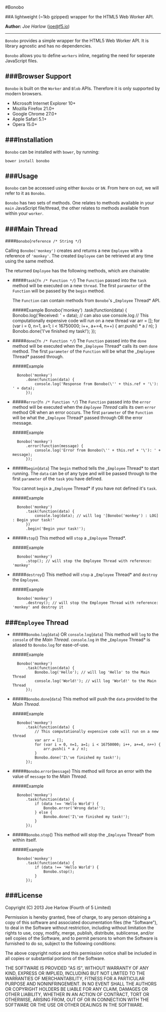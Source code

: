#Bonobo

##A lightweight (~1kb gzipped) wrapper for the HTML5 Web Worker API.

**Author:** *Joe Harlow* (<joe@f5.io>)

---
`Bonobo` provides a simple wrapper for the HTML5 Web Worker API. It is library agnostic and has no dependencies.

`Bonobo` allows you to define `workers` inline, negating the need for seperate JavaScript files.

###Browser Support
---

`Bonobo` is built on the `Worker` and `Blob` APIs. Therefore it is only supported by modern browsers.

- Microsoft Internet Explorer 10+
- Mozilla Firefox 21.0+
- Google Chrome 27.0+
- Apple Safari 5.1+
- Opera 15.0+

###Installation
---

`Bonobo` can be installed with `bower`, by running:

`bower install bonobo`

###Usage
---

`Bonobo` can be accessed using either `Bonobo` or `bN`. From here on out, we will refer to it as `Bonobo`.

`Bonobo` has two sets of methods. One relates to methods available in your `main` JavaScript file/thread, the other relates to methods available from within your `worker`.

###Main Thread
---

####`Bonobo`(`reference /* String */`)

Calling `Bonobo('monkey')` creates and returns a new `Employee` with a reference of `'monkey'`. The created `Employee` can be retrieved at any time using the same method.

The returned `Employee` has the following methods, which are chainable:

- #####`task`(`fn /* Function */`)
	The `Function` passed into the `task` method will be executed on a new `thread`. The first `parameter` of the `Function` will be passed by the `begin` method.
	
	The `Function` can contain methods from `Bonobo`'s _`Employee` Thread* API.
	
	#####Example
        Bonobo('monkey')
    	    .task(function(data) {
    		    Bonobo.log('Received: ' + data); // can also use console.log
    		    // This computationally expensive code will run on a new thread
    		    var arr = [];
			    for (var i = 0, n=1, a=1; i < 16750000; i++, a+=4, n++) {
				    arr.push(i * a / n);
			    }
			    Bonobo.done('I\'ve finished my task!');
    	    });

- #####`done`(`fn /* Function */`)
	The `Function` passed into the `done` method will be executed when the _`Employee` Thread* calls its own `done` method. The first `parameter` of the `Function` will be what the _`Employee` Thread* passed through.
	
	#####Example

	    Bonobo('monkey')
	    	.done(function(data) {
	       		console.log('Response from Bonobo(\'' + this.ref + '\'): ' + data);
	       	});


- #####`error`(`fn /* Function */`)
	The `Function` passed into the `error` method will be executed when the _`Employee` Thread_ calls its own `error` method OR when an error occurs. The first `parameter` of the `Function` will be what the _`Employee` Thread* passed through OR the error message.
	
	#####Example

	    Bonobo('monkey')
	    	.error(function(message) {
	       		console.log('Error from Bonobo(\'' + this.ref + '\'): ' + message);
	       	});

- #####`begin`(`data`)
	The `begin` method tells the _`Employee` Thread* to start running. The `data` can be of any type and will be passed through to the first `parameter` of the `task` you have defined.
	
	You cannot `begin` a _`Employee` Thread* if you have not defined it's `task`.

	#####Example

	    Bonobo('monkey')
	    	.task(function(data) {
	    		console.log(data); // will log '[Bonobo('monkey') : LOG] : Begin your task!'
	    	})
	    	.begin('Begin your task!');

- #####`stop`()
	This method will `stop` a _`Employee` Thread*.
	
	#####Example

	    Bonobo('monkey')
	    	.stop(); // will stop the Employee Thread with reference: 'monkey'

- #####`destroy`()
	This method will `stop` a _`Employee` Thread* and `destroy` the `Employee`.
	
	#####Example

	    Bonobo('monkey')
	    	.destroy(); // will stop the Employee Thread with reference: 'monkey' and destroy it



###`Employee` Thread
---
- #####`Bonobo`.`log`(`data`) OR `console`.`log`(`data`)
	This method will `log` to the `console` of the *Main Thread*. `console`.`log` in the _`Employee` Thread* is aliased to `Bonobo`.`log` for ease-of-use.

	#####Example

	    Bonobo('monkey')
	    	.task(function(data) {
	    		Bonobo.log('Hello'); // will log 'Hello' to the Main Thread
	    		console.log('World!'); // will log 'World!' to the Main Thread
	       	});
	
- #####`Bonobo`.`done`(`data`)
	This method will push the `data` provided to the *Main Thread*.
	
	#####Example

	    Bonobo('monkey')
	    	.task(function(data) {
	    		// This computationally expensive code will run on a new thread
	    		var arr = [];
				for (var i = 0, n=1, a=1; i < 16750000; i++, a+=4, n++) {
					arr.push(i * a / n);
				}
				Bonobo.done('I\'ve finished my task!');
	    	});


- #####`Bonobo`.`error`(`message`)
	This method will force an error with the value of `message` to the *Main Thread*.
	
	#####Example

	    Bonobo('monkey')
	    	.task(function(data) {
	    		if (data !== 'Hello World') {
	    			Bonobo.error('Wrong data!');
	    		} else {
	    			Bonobo.done('I\'ve finished my task!');
	    		}
	    	});

- #####`Bonobo`.`stop`()
	This method will stop the _`Employee` Thread* from within itself.
	
	#####Example

	    Bonobo('monkey')
	    	.task(function(data) {
	    		if (data !== 'Hello World') {
	    			Bonobo.stop();
	    		}
	    	});
	
###License
---

Copyright (C) 2013 Joe Harlow (Fourth of 5 Limited)

Permission is hereby granted, free of charge, to any person obtaining a copy of this software and associated documentation files (the "Software"), to deal in the Software without restriction, including without limitation the rights to use, copy, modify, merge, publish, distribute, sublicense, and/or sell copies of the Software, and to permit persons to whom the Software is furnished to do so, subject to the following conditions:

The above copyright notice and this permission notice shall be included in all copies or substantial portions of the Software.

THE SOFTWARE IS PROVIDED "AS IS", WITHOUT WARRANTY OF ANY KIND, EXPRESS OR IMPLIED, INCLUDING BUT NOT LIMITED TO THE WARRANTIES OF MERCHANTABILITY, FITNESS FOR A PARTICULAR PURPOSE AND NONINFRINGEMENT. IN NO EVENT SHALL THE AUTHORS OR COPYRIGHT HOLDERS BE LIABLE FOR ANY CLAIM, DAMAGES OR OTHER LIABILITY, WHETHER IN AN ACTION OF CONTRACT, TORT OR OTHERWISE, ARISING FROM, OUT OF OR IN CONNECTION WITH THE SOFTWARE OR THE USE OR OTHER DEALINGS IN THE SOFTWARE.




